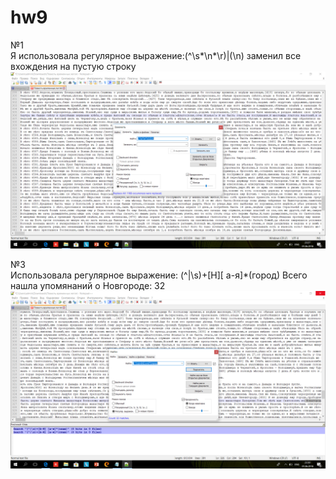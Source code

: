  # hw9
 №1  
Я использовала регулярное выражение:(^\s*\n*\r)|(\n) заменил все вхождения на пустую строку
![Image alt](https://github.com/nastyasavanovich/hw9/blob/master/Снимок%20экрана%20(18).png)

№3  
Использовала регулярное выражение: (^|\s)+[Н][ а-я]*(город) Всего нашла упомянаний о Новгороде: 32
![Image alt](https://github.com/nastyasavanovich/hw9/blob/master/Снимок%20экрана%20(19).png)
